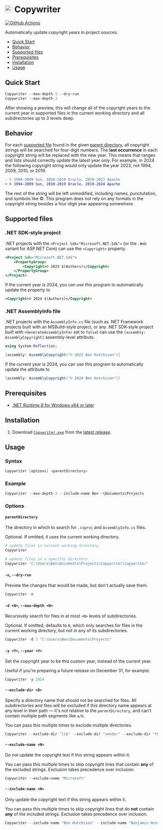 <img src="https://raw.githubusercontent.com/Aldaviva/Copywriter/master/Copywriter/%C2%A9.ico" height="24" alt="©"> Copywriter
===

[![GitHub Actions](https://img.shields.io/github/actions/workflow/status/Aldaviva/Copywriter/dotnet.yml?branch=master&logo=github)](https://github.com/Aldaviva/Copywriter/actions/workflows/dotnet.yml)

Automatically update copyright years in project sources.

<!-- MarkdownTOC autolink="true" bracket="round" autoanchor="false" levels="1,2" -->

- [Quick Start](#quick-start)
- [Behavior](#behavior)
- [Supported files](#supported-files)
- [Prerequisites](#prerequisites)
- [Installation](#installation)
- [Usage](#usage)

<!-- /MarkdownTOC -->

## Quick Start
```ps1
Copywriter --max-depth 3 --dry-run
Copywriter --max-depth 3
```

After showing a preview, this will change all of the copyright years to the current year in supported files in the current working directory and all subdirectories up to 3 levels deep.

## Behavior

For each [supported file](#supported-files) found in the given [parent directory](#parentdirectory), all copyright strings will be searched for four-digit numbers. The **last occurrence** in each copyright string will be replaced with the new year. This means that ranges and lists should correctly update the latest year only. For example, in 2024 the following copyright string would only update the year 2023, not 1994, 2009, 2010, or 2019.

```diff
- © 1994-2009 Sun, 2010-2019 Oracle, 2019-2023 Apache
+ © 1994-2009 Sun, 2010-2019 Oracle, 2019-2024 Apache
```

The rest of the string will be left unmodified, including names, punctutation, and symbols like ©. This program does not rely on any formats in the copyright string besides a four-digit year appearing somewhere.

## Supported files

### .NET SDK-style project

.NET projects with the `<Project Sdk="Microsoft.NET.Sdk">` (or the `.Web` variant for ASP.NET Core) can use the `<Copyright>` property.

```xml
<Project Sdk="Microsoft.NET.Sdk">
    <PropertyGroup>
        <Copyright>© 2023 $(Authors)</Copyright>
    </PropertyGroup>
</Project>
```

If the current year is 2024, you can use this program to automatically update the property to

```xml
<Copyright>© 2024 $(Authors)</Copyright>
```

### .NET AssemblyInfo file

.NET projects with the `AssemblyInfo.cs` file (such as .NET Framework projects built with an MSBuild-style project, or any .NET SDK-style project built with `<GenerateAssemblyInfo>` set to `false`) can use the `[assembly: AssemblyCopyright]` assembly-level attribute.

```cs
using System.Reflection;

[assembly: AssemblyCopyright("© 2023 Ben Hutchison")]
```

If the current year is 2024, you can use this program to automatically update the attribute to

```cs
[assembly: AssemblyCopyright("© 2024 Ben Hutchison")]
```

## Prerequisites
- [.NET Runtime 8 for Windows x64 or later](https://dotnet.microsoft.com/en-us/download)

## Installation
1. Download [`Copywriter.exe`](https://github.com/Aldaviva/Copywriter/releases/latest/download/Copywriter.exe) from the [latest release](https://github.com/Aldaviva/Copywriter/releases/latest).

## Usage

### Syntax
```ps1
Copywriter [options] <parentDirectory>
```

### Example
```ps1
Copywriter --max-depth 3 --include-name Ben ~\Documents\Projects
```

### Options

#### `parentDirectory`
The directory in which to search for `.csproj` and `AssemblyInfo.cs` files.

Optional. If omitted, it uses the current working directory.

```ps1
# update files in current working directory
Copywriter

# update files in a specific directory
Copywriter "C:\Users\Ben\Documents\Projects\Copywriter\Copywriter"
```

#### `-n`, `--dry-run`
Preview the changes that would be made, but don't actually save them.

```ps1
Copywriter -n
```

#### `-d <N>`, `--max-depth <N>`
Recursively search for files in at most `<N>` levels of subdirectories.

Optional. If omitted, defaults to `0`, which only searches for files in the current working directory, but not in any of its subdirectories.

```ps1
Copywriter -d 3 "C:\Users\Ben\Documents\Projects"
```

#### `-y <Y>`, `--year <Y>`
Set the copyright year to be this custom year, instead of the current year.

Useful if you're preparing a future release on December 31, for example.

```ps1
Copywriter -y 2024
```

#### `--exclude-dir <D>`
Specify a directory name that should not be searched for files. All subdirectories and files will be excluded if this directory name appears at any level in their path &mdash; it's not relative to the `parentDirectory`, and can't contain multiple path segments like `a/b`.

You can pass this multiple times to exclude multiple directories.

```ps1
Copywriter --exclude-dir "lib" --exclude-dir "vendor" --exclude-dir "thirdparty"
```

#### `--exclude-name <N>`
Do not update the copyright text if this string appears within it.

You can pass this multiple times to skip copyright lines that contain **any** of the excluded strings. Exclusion takes precedence over inclusion.

```ps1
Copywriter --exclude-name "Microsoft"
```

#### `--include-name <N>`
Only update the copyright text if this string appears within it.

You can pass this multiple times to skip copyright lines that do **not** contain **any** of the included strings. Exclusion takes precedence over inclusion.

```ps1
Copywriter --include-name "Ben Hutchison" --include-name "Benjamin Hutchison"
```
